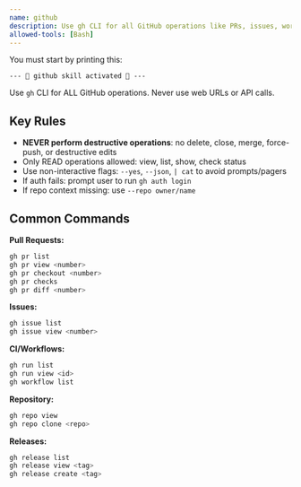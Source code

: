 ```yaml
---
name: github
description: Use gh CLI for all GitHub operations like PRs, issues, workflows, releases. Always prefer gh commands over web URLs or API calls.
allowed-tools: [Bash]
---
```


You must start by printing this:

```
--- 🐙 github skill activated 🐙 ---
```

Use `gh` CLI for ALL GitHub operations. Never use web URLs or API calls.

## Key Rules
- **NEVER perform destructive operations**: no delete, close, merge, force-push, or destructive edits
- Only READ operations allowed: view, list, show, check status
- Use non-interactive flags: `--yes`, `--json`, `| cat` to avoid prompts/pagers
- If auth fails: prompt user to run `gh auth login`
- If repo context missing: use `--repo owner/name`

## Common Commands

**Pull Requests:**
```bash
gh pr list
gh pr view <number>
gh pr checkout <number>
gh pr checks
gh pr diff <number>
```

**Issues:**
```bash
gh issue list
gh issue view <number>
```

**CI/Workflows:**
```bash
gh run list
gh run view <id>
gh workflow list
```

**Repository:**
```bash
gh repo view
gh repo clone <repo>
```

**Releases:**
```bash
gh release list
gh release view <tag>
gh release create <tag>
```
